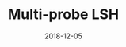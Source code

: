 ---
title: "Multi-probe LSH"
collection: publications
permalink: /projects/lsh
excerpt: 'Implementation of improved algorithm LSH for high-dimensional Nearest Neighbor Problem.'
date: 2018-12-05
---